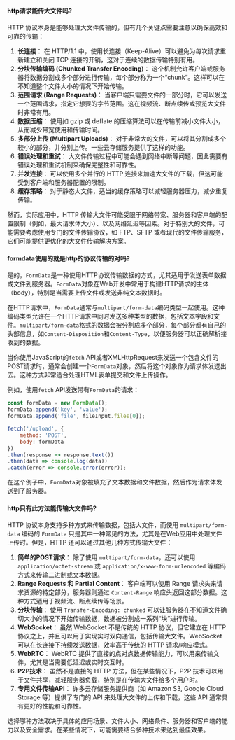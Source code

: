 #### http请求能传大文件吗?

HTTP 协议本身是能够处理大文件传输的，但有几个关键点需要注意以确保高效和可靠的传输：

1. **长连接**： 在 HTTP/1.1 中，使用长连接（Keep-Alive）可以避免为每次请求重新建立和关闭 TCP 连接的开销，这对于连续的数据传输特别有用。
2. **分块传输编码 (Chunked Transfer Encoding)**： 这个机制允许客户端或服务器将数据分割成多个部分进行传输，每个部分称为一个“chunk”。这样可以在不知道整个文件大小的情况下开始传输。
3. **范围请求 (Range Requests)**： 当客户端只需要文件的一部分时，它可以发送一个范围请求，指定它想要的字节范围。这在视频流、断点续传或预览大文件时非常有用。
4. **数据压缩**： 使用如 gzip 或 deflate 的压缩算法可以在传输前减小文件大小，从而减少带宽使用和传输时间。
5. **多部分上传 (Multipart Uploads)**： 对于非常大的文件，可以将其分割成多个较小的部分，并分别上传。一些云存储服务提供了这样的功能。
6. **错误处理和重试**： 大文件传输过程中可能会遇到网络中断等问题，因此需要有错误处理和重试机制来确保完整性和可靠性。
7. **并发连接**： 可以使用多个并行的 HTTP 连接来加速大文件的下载，但这可能受到客户端和服务器配置的限制。
8. **缓存策略**： 对于静态大文件，适当的缓存策略可以减轻服务器压力，减少重复传输。

然而，实际应用中，HTTP 传输大文件可能受限于网络带宽、服务器和客户端的配置限制（例如，最大请求体大小）、以及网络延迟等因素。对于特别大的文件，可能需要考虑使用专门的文件传输协议，如 FTP、SFTP 或者现代的文件传输服务，它们可能提供更优化的大文件传输解决方案。

#### formdata使用的就是http的协议传输的对吗?

是的，`FormData`是一种使用HTTP协议传输数据的方式，尤其适用于发送表单数据或文件到服务器。`FormData`对象在Web开发中常用于构建HTTP请求的主体（body），特别是当需要上传文件或发送非纯文本数据时。

在HTTP请求中，`FormData`通常与`multipart/form-data`编码类型一起使用。这种编码类型允许在一个HTTP请求中同时发送多种类型的数据，包括文本字段和文件。`multipart/form-data`格式的数据会被分割成多个部分，每个部分都有自己的头部信息，如`Content-Disposition`和`Content-Type`，以便服务器可以正确解析接收到的数据。

当你使用JavaScript的`fetch` API或者XMLHttpRequest来发送一个包含文件的POST请求时，通常会创建一个`FormData`对象，然后将这个对象作为请求体发送出去。这种方式非常适合处理HTML表单提交和文件上传操作。

例如，使用`fetch` API发送带有`FormData`的请求：

```javascript
const formData = new FormData();
formData.append('key', 'value');
formData.append('file', fileInput.files[0]);

fetch('/upload', {
    method: 'POST',
    body: formData
})
.then(response => response.text())
.then(data => console.log(data))
.catch(error => console.error(error));
```

在这个例子中，`FormData`对象被填充了文本数据和文件数据，然后作为请求体发送到了服务器。

#### http只有此方法能传输大文件吗?

HTTP 协议本身支持多种方式来传输数据，包括大文件，而使用 `multipart/form-data` 编码的 `FormData` 只是其中一种常见的方法，尤其是在Web应用中处理文件上传时。但是，HTTP 还可以通过其他几种方式传输大文件：

1. **简单的POST请求**： 除了使用 `multipart/form-data`，还可以使用 `application/octet-stream` 或 `application/x-www-form-urlencoded` 等编码方式来传输二进制或文本数据。
2. **Range Requests 和 Partial Content**： 客户端可以使用 Range 请求头来请求资源的特定部分，服务器则通过 `Content-Range` 响应头返回这部分数据。这种方式适用于视频流、断点续传等场景。
3. **分块传输**： 使用 `Transfer-Encoding: chunked` 可以让服务器在不知道文件确切大小的情况下开始传输数据，数据被分割成一系列“块”进行传输。
4. **WebSocket**： 虽然 WebSocket 不是传统的 HTTP 协议，但它建立在 HTTP 协议之上，并且可以用于实现实时双向通信，包括传输大文件。WebSocket 可以在长连接下持续发送数据，效率高于传统的 HTTP 请求/响应模式。
5. **WebRTC**： WebRTC 提供了直接的点对点数据传输能力，可以用来传输文件，尤其是当需要低延迟或实时交互时。
6. **P2P技术**： 虽然不是直接的 HTTP 方法，但在某些情况下，P2P 技术可以用于文件共享，减轻服务器负载，特别是在传输大文件给多个用户时。
7. **专用文件传输API**： 许多云存储服务提供商（如 Amazon S3, Google Cloud Storage 等）提供了专门的 API 来处理大文件的上传和下载，这些 API 通常具有更好的性能和可靠性。

选择哪种方法取决于具体的应用场景、文件大小、网络条件、服务器和客户端的能力以及安全需求。在某些情况下，可能需要结合多种技术来达到最佳效果。
